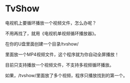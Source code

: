 # TvShow

电视机上要循环播放一个视频文件，怎么办呢？

不用再找了，就用《电视机单视频循环播放器》。

在你的U盘里面创建一个目录/tvshow/

里面放一个MP4视频文件，这个程序就为你自动全屏播放！

目前只支持播放一个视频文件，不支持多视频循环播放。

如果，/tvshow/里面放了多个视频，程序只播放找到的第一个。
